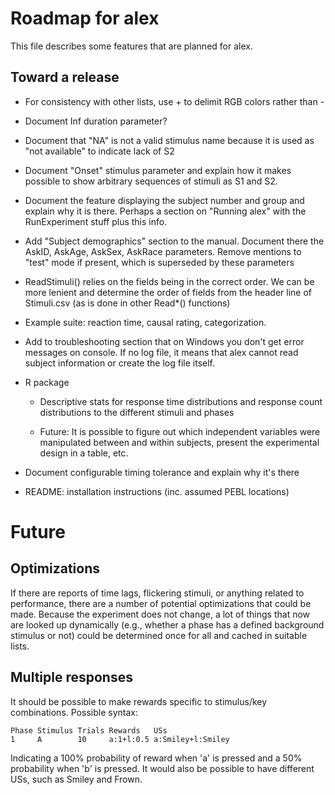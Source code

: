 Roadmap for alex
================

This file describes some features that are planned for alex.

Toward a release
----------------

- For consistency with other lists, use + to delimit RGB colors rather
  than -

- Document Inf duration parameter?

- Document that "NA" is not a valid stimulus name because it is used
  as "not available" to indicate lack of S2

- Document "Onset" stimulus parameter and explain how it makes
  possible to show arbitrary sequences of stimuli as S1 and S2.

- Document the feature displaying the subject number and group and
  explain why it is there. Perhaps a section on "Running alex" with
  the RunExperiment stuff plus this info.

- Add "Subject demographics" section to the manual. Document there the
  AskID, AskAge, AskSex, AskRace parameters. Remove mentions to "test"
  mode if present, which is superseded by these parameters

- ReadStimuli() relies on the fields being in the correct order. We
  can be more lenient and determine the order of fields from the
  header line of Stimuli.csv (as is done in other Read*() functions)

- Example suite: reaction time, causal rating, categorization.

- Add to troubleshooting section that on Windows you don't get error
  messages on console. If no log file, it means that alex cannot read
  subject information or create the log file itself.

- R package

  - Descriptive stats for response time distributions and response
    count distributions to the different stimuli and phases

  - Future: It is possible to figure out which independent variables
    were manipulated between and within subjects, present the
    experimental design in a table, etc.

- Document configurable timing tolerance and explain why it's there

- README: installation instructions (inc. assumed PEBL locations)


Future
======

Optimizations
-------------

If there are reports of time lags, flickering stimuli, or anything
related to performance, there are a number of potential optimizations
that could be made. Because the experiment does not change, a lot of
things that now are looked up dynamically (e.g., whether a phase has a
defined background stimulus or not) could be determined once for all
and cached in suitable lists.


Multiple responses
------------------

It should be possible to make rewards specific to stimulus/key
combinations. Possible syntax:

    Phase Stimulus Trials Rewards   USs
    1     A        10     a:1+l:0.5 a:Smiley+l:Smiley

Indicating a 100% probability of reward when 'a' is pressed and a 50%
probability when 'b' is pressed. It would also be possible to have
different USs, such as Smiley and Frown.
